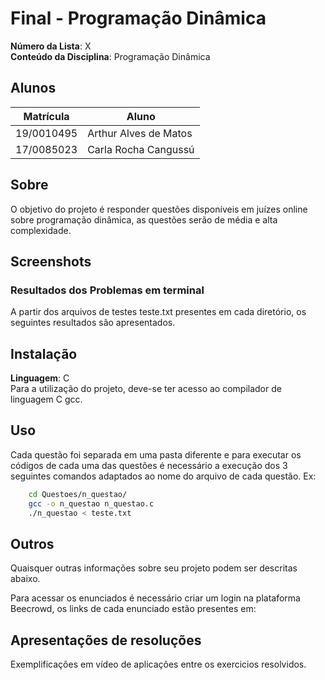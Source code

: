 # Final - Programação Dinâmica

**Número da Lista**: X<br>
**Conteúdo da Disciplina**: Programação Dinâmica<br>

## Alunos
|Matrícula | Aluno |
| -- | -- |
| 19/0010495  |  Arthur Alves de Matos |
| 17/0085023  |  Carla Rocha Cangussú |

## Sobre 
O objetivo do projeto é responder questões disponíveis em juízes online sobre programação dinâmica, as questões serão de média e alta complexidade.

## Screenshots

### Resultados dos Problemas em terminal
A partir dos arquivos de testes teste.txt presentes em cada diretório, os seguintes resultados são apresentados.

## Instalação 
**Linguagem**: C<br>
Para a utilização do projeto, deve-se ter acesso ao compilador de linguagem C gcc.

## Uso 
Cada questão foi separada em uma pasta diferente e para executar os códigos de cada uma das questões é necessário a execução dos 3 seguintes comandos adaptados ao nome do arquivo de cada questão. Ex:

```sh
    cd Questoes/n_questao/
    gcc -o n_questao n_questao.c
    ./n_questao < teste.txt
```
## Outros 
Quaisquer outras informações sobre seu projeto podem ser descritas abaixo.

Para acessar os enunciados é necessário criar um login na plataforma Beecrowd, os links de cada enunciado estão presentes em:

## Apresentações de resoluções
Exemplificações em vídeo de aplicações entre os exercicios resolvidos.
